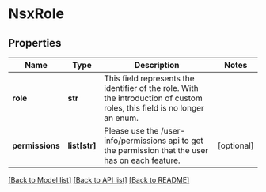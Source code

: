 # NsxRole

## Properties
Name | Type | Description | Notes
------------ | ------------- | ------------- | -------------
**role** | **str** | This field represents the identifier of the role. With the introduction of custom roles, this field is no longer an enum. | 
**permissions** | **list[str]** | Please use the /user-info/permissions api to get the permission that the user has on each feature. | [optional] 

[[Back to Model list]](../README.md#documentation-for-models) [[Back to API list]](../README.md#documentation-for-api-endpoints) [[Back to README]](../README.md)

